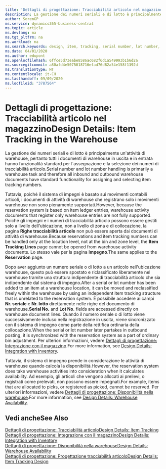 ```yaml
---
title: 'Dettagli di progettazione: Tracciabilità articolo nel magazzino | Microsoft Docs'
description: La gestione dei numeri seriali e di lotto è principalmente un'attività di warehouse, pertanto tutti i documenti di warehouse in uscita e in entrata hanno funzionalità standard per l'assegnazione e la selezione dei numeri di tracciabilità articolo. Tuttavia, poiché il sistema di impegni è basato sui movimenti contabili articoli, i documenti di attività di warehouse che registrano solo i movimenti warehouse non sono pienamente supportati.
author: SorenGP
ms.service: dynamics365-business-central
ms.topic: article
ms.devlang: na
ms.tgt_pltfrm: na
ms.workload: na
ms.search.keywords: design, item, tracking, serial number, lot number, outbound documents
ms.date: 04/01/2020
ms.author: edupont
ms.openlocfilehash: 6ffce5d73eabe8586ac682f6d1a549993b1b6d2a
ms.sourcegitcommit: a80afd4e5075018716efad76d82a54e158f1392d
ms.translationtype: HT
ms.contentlocale: it-CH
ms.lasthandoff: 09/09/2020
ms.locfileid: "3787564"
---
```

# <a name="design-details-item-tracking-in-the-warehouse"></a><span data-ttu-id="8465a-104">Dettagli di progettazione: Tracciabilità articolo nel magazzino</span><span class="sxs-lookup"><span data-stu-id="8465a-104">Design Details: Item Tracking in the Warehouse</span></span>
<span data-ttu-id="8465a-105">La gestione dei numeri seriali e di lotto è principalmente un'attività di warehouse, pertanto tutti i documenti di warehouse in uscita e in entrata hanno funzionalità standard per l'assegnazione e la selezione dei numeri di tracciabilità articolo.</span><span class="sxs-lookup"><span data-stu-id="8465a-105">Serial number and lot number handling is primarily a warehouse task and therefore all inbound and outbound warehouse documents have standard functionality for assigning and selecting item tracking numbers.</span></span>  

<span data-ttu-id="8465a-106">Tuttavia, poiché il sistema di impegni è basato sui movimenti contabili articoli, i documenti di attività di warehouse che registrano solo i movimenti warehouse non sono pienamente supportati.</span><span class="sxs-lookup"><span data-stu-id="8465a-106">However, because the reservation system is based on item ledger entries, warehouse activity documents that register only warehouse entries are not fully supported.</span></span> <span data-ttu-id="8465a-107">Poiché gli impegni e i numeri di tracciabilità articolo possono essere gestiti solo a livello dell'ubicazione, non a livello di zona e di collocazione, la pagina **Righe tracciabilità articolo** non può essere aperta dai documenti di attività di warehouse.</span><span class="sxs-lookup"><span data-stu-id="8465a-107">Because reservations and item tracking numbers can be handled only at the location level, not at the bin and zone level, the **Item Tracking Lines** page cannot be opened from warehouse activity documents.</span></span> <span data-ttu-id="8465a-108">Lo stesso vale per la pagina **Impegno**.</span><span class="sxs-lookup"><span data-stu-id="8465a-108">The same applies to the **Reservation** page.</span></span>  

<span data-ttu-id="8465a-109">Dopo aver aggiunto un numero seriale o di lotto a un articolo nell'ubicazione warehouse, questo può essere spostato e riclassificato liberamente nel warehouse tramite una struttura indipendente di tracciabilità articolo che sia indipendente dal sistema di impegno.</span><span class="sxs-lookup"><span data-stu-id="8465a-109">After a serial or lot number has been added to an item at a warehouse location, it can be moved and reclassified freely within the warehouse by using an independent item tracking structure that is unrelated to the reservation system.</span></span> <span data-ttu-id="8465a-110">È possibile accedere ai campi **Nr. seriale** e **Nr. lotto** direttamente nelle righe del documento di warehouse.</span><span class="sxs-lookup"><span data-stu-id="8465a-110">**Serial No.** and **Lot No.** fields are accessed directly on warehouse document lines.</span></span> <span data-ttu-id="8465a-111">Quando il numero seriale o di lotto viene successivamente incluso nella registrazione in uscita, viene sincronizzato con il sistema di impegno come parte della rettifica ordinaria della collocazione.</span><span class="sxs-lookup"><span data-stu-id="8465a-111">When the serial or lot number later partakes in outbound posting, it is synchronized with the reservation system as a part of ordinary bin adjustment.</span></span> <span data-ttu-id="8465a-112">Per ulteriori informazioni, vedere [Dettagli di progettazione: Integrazione con il magazzino](design-details-integration-with-inventory.md).</span><span class="sxs-lookup"><span data-stu-id="8465a-112">For more information, see [Design Details: Integration with Inventory](design-details-integration-with-inventory.md).</span></span>  

<span data-ttu-id="8465a-113">Tuttavia, il sistema di impegno prende in considerazione le attività di warehouse quando calcola la disponibilità.</span><span class="sxs-lookup"><span data-stu-id="8465a-113">However, the reservation system does take warehouse activities into consideration when it calculates availability.</span></span> <span data-ttu-id="8465a-114">Ad esempio, gli articoli che vengono allocati ai prelievi, o registrati come prelevati, non possono essere impegnati.</span><span class="sxs-lookup"><span data-stu-id="8465a-114">For example, items that are allocated to picks, or registered as picked, cannot be reserved.</span></span> <span data-ttu-id="8465a-115">Per ulteriori informazioni, vedere [Dettagli di progettazione: Disponibilità nella warehouse](design-details-availability-in-the-warehouse.md).</span><span class="sxs-lookup"><span data-stu-id="8465a-115">For more information, see [Design Details: Warehouse Availability](design-details-availability-in-the-warehouse.md).</span></span>

## <a name="see-also"></a><span data-ttu-id="8465a-116">Vedi anche</span><span class="sxs-lookup"><span data-stu-id="8465a-116">See Also</span></span>  
[<span data-ttu-id="8465a-117">Dettagli di progettazione: Tracciabilità articolo</span><span class="sxs-lookup"><span data-stu-id="8465a-117">Design Details: Item Tracking</span></span>](design-details-item-tracking.md)  
[<span data-ttu-id="8465a-118">Dettagli di progettazione: Integrazione con il magazzino</span><span class="sxs-lookup"><span data-stu-id="8465a-118">Design Details: Integration with Inventory</span></span>](design-details-integration-with-inventory.md)  
[<span data-ttu-id="8465a-119">Dettagli di progettazione: Disponibilità nella warehouse</span><span class="sxs-lookup"><span data-stu-id="8465a-119">Design Details: Warehouse Availability</span></span>](design-details-availability-in-the-warehouse.md)  
[<span data-ttu-id="8465a-120">Dettagli di progettazione: Progettazione tracciabilità articolo</span><span class="sxs-lookup"><span data-stu-id="8465a-120">Design Details: Item Tracking Design</span></span>](design-details-item-tracking-design.md)
